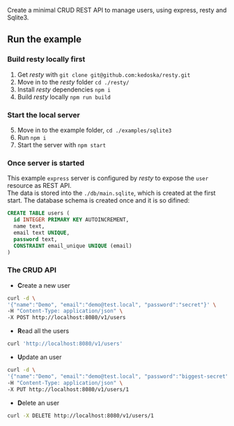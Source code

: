 Create a minimal CRUD REST API to manage users, using express, resty and Sqlite3.<br/>

## Run the example

### Build resty locally first

1. Get _resty_ with `git clone git@github.com:kedoska/resty.git`
2. Move in to the _resty_ folder `cd ./resty/`
3. Install _resty_ dependencies `npm i`
4. Build _resty_ locally `npm run build`

### Start the local server

5. Move in to the example folder, `cd ./examples/sqlite3`
3. Run `npm i`
4. Start the server with `npm start`

### Once server is started

This example `express` server is configured by _resty_ to expose the `user` resource as REST API.<br/>
The data is stored into the `./db/main.sqlite`, which is created at the first start.
The database schema is created once and it is so difined:

```sql
CREATE TABLE users (
  id INTEGER PRIMARY KEY AUTOINCREMENT,
  name text, 
  email text UNIQUE, 
  password text, 
  CONSTRAINT email_unique UNIQUE (email) 
)
```

### The CRUD API

* **C**reate a new user
```bash
curl -d \
'{"name":"Demo", "email":"demo@test.local", "password":"secret"}' \
-H "Content-Type: application/json" \
-X POST http://localhost:8080/v1/users
```

* **R**ead all the users
```bash
curl 'http://localhost:8080/v1/users'
```


* **U**pdate an user
```bash
curl -d \
'{"name":"Demo", "email":"demo@test.local", "password":"biggest-secret"}' \
-H "Content-Type: application/json" \
-X PUT http://localhost:8080/v1/users/1
```

* **D**elete an user
```bash
curl -X DELETE http://localhost:8080/v1/users/1
```
